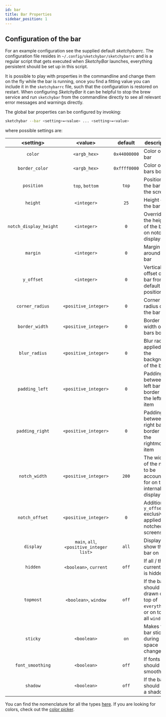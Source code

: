 ```yaml
---
id: bar
title: Bar Properties
sidebar_position: 1
---
```

## Configuration of the bar
For an example configuration see the supplied default *sketchybarrc*.
The configuration file resides in `~/.config/sketchybar/sketchybarrc` and is a
regular script that gets executed when *SketchyBar* launches, everything
persistent should be set up in this script.

It is possible to play with properties in the commandline and change
them on the fly while the bar is running, once you find a fitting
value you can include it in the `sketchybarrc` file, such that the configuration
is restored on restart. When configuring *SketchyBar* it can be helpful to stop
the brew service and run `sketchybar` from the commandline directly to see all
relevant error messages and warnings directly.

The global bar properties can be configured by invoking:
```bash
sketchybar --bar <setting>=<value> ... <setting>=<value>
```

where possible settings are:

| <setting\>       | <value\>                                 | default      | description                                                                                                                       |
| :-------:        | :------:                                 | :-------:    | -----------                                                                                                                       |
| `color`          | `<argb_hex>`                             | `0x44000000` | Color of the bar                                                                                                                  |
| `border_color`   | `<argb_hex>`                             | `0xffff0000` | Color of the bars border                                                                                                          |
| `position`       | `top`, `bottom`                          | `top`        | Position of the bar on the screen                                                                                                 |
| `height`         | `<integer>`                              | `25`         | Height of the bar                                                                                                                 |
| `notch_display_height`         | `<integer>`                              | `0`         | Override of the height of the bar on notched displays                                                                                                                 |
| `margin`         | `<integer>`                              | `0`          | Margin around the bar                                                                                                             |
| `y_offset`       | `<integer>`                              | `0`          | Vertical offset of the bar from its default position                                                                              |
| `corner_radius`  | `<positive_integer>`                     | `0`          | Corner radius of the bar                                                                                                          |
| `border_width`   | `<positive_integer>`                     | `0`          | Border width of the bars border                                                                                                   |
| `blur_radius`    | `<positive_integer>`                     | `0`          | Blur radius applied to the background of the bar                                                                                  |
| `padding_left`   | `<positive_integer>`                     | `0`          | Padding between the left bar border and the leftmost item                                                                         |
| `padding_right`  | `<positive_integer>`                     | `0`          | Padding between the right bar border and the rightmost item                                                                       |
| `notch_width`    | `<positive_integer>`                     | `200`        | The width of the notch to be accounted for on the internal display                                                                |
| `notch_offset`   | `<positive_integer>`                     | `0`          | Additional `y_offset` exclusively applied to notched screens                                                                      |
| `display`        | `main`, `all`, `<positive_integer list>` | `all`        | Display to show the bar on                                                                                                        |
| `hidden`         | `<boolean>`, `current`                   | `off`        | If all / the current bar is hidden                                                                                                |
| `topmost`        | `<boolean>`, `window`                    | `off`        | If the bar should be drawn on top of `everything`, or on top of all `window`s                                                     |
| `sticky`         | `<boolean>`                              | `on`         | Makes the bar sticky during space changes |
| `font_smoothing` | `<boolean>`                              | `off`        | If fonts should be smoothened                                                                                                     |
| `shadow`         | `<boolean>`                              | `off`        | If the bar should draw a shadow                                                                                                   |

You can find the nomenclature for all the types [here](https://felixkratz.github.io/SketchyBar/config/types).
If you are looking for colors, check out the [color picker](https://felixkratz.github.io/SketchyBar/config/tricks#color-picker).
